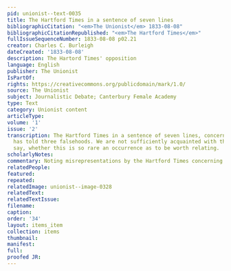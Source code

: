 ```yaml
---
pid: unionist--text-0035
title: The Hartford Times in a sentence of seven lines
bibliographicCitation: "<em>The Unionist</em> 1833-08-08"
bibliographicCitationRepublished: "<em>The Hartford Times</em>"
fullIssueSequenceNumber: 1833-08-08 p02.21
creator: Charles C. Burleigh
dateCreated: '1833-08-08'
description: The Hartord Times' opposition
language: English
publisher: The Unionist
IsPartOf: 
rights: https://creativecommons.org/publicdomain/mark/1.0/
source: The Unionist
subject: Journalistic Debate; Canterbury Female Academy
type: Text
category: Unionist content
articleType: 
volume: '1'
issue: '2'
transcription: The Hartford Times in a sentence of seven lines, concerning this paper,
  has told three falsehoods. We are not sufficiently acquainted with that paper to
  say, whether this is so rare an occurrence as to be worth relating.
scholarlyNotes: 
commentary: Noting misrepresentations by the Hartford Times concerning The Unionist.
relatedPeople: 
featured: 
repeated: 
relatedImage: unionist--image-0328
relatedText: 
relatedTextIssue: 
filename: 
caption: 
order: '34'
layout: items_item
collection: items
thumbnail: 
manifest: 
full: 
proofed JR: 
---
```

